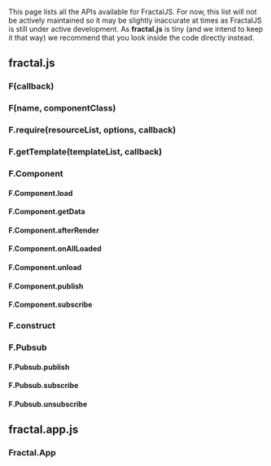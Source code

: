This page lists all the APIs available for FractalJS.
For now, this list will not be actively maintained so it may be slightly inaccurate at times as FractalJS is still under active development.
As **fractal.js** is tiny (and we intend to keep it that way) we recommend that you look inside the code directly instead.

## fractal.js ##

### F(callback) ###

### F(name, componentClass) ###

### F.require(resourceList, options, callback) ###

### F.getTemplate(templateList, callback) ###

### F.Component ###

#### F.Component.load ####

#### F.Component.getData ####

#### F.Component.afterRender ####

#### F.Component.onAllLoaded ####

#### F.Component.unload ####

#### F.Component.publish ####

#### F.Component.subscribe ####

### F.construct ###

### F.Pubsub ###

#### F.Pubsub.publish ####

#### F.Pubsub.subscribe ####

#### F.Pubsub.unsubscribe ####

## fractal.app.js ##

### Fractal.App ###

